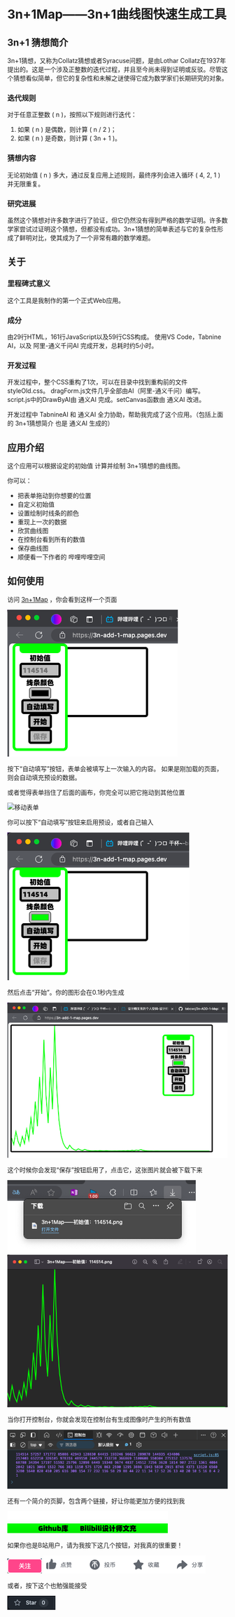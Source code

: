 # 3n+1Map——3n+1曲线图快速生成工具
## 3n+1 猜想简介

3n+1猜想，又称为Collatz猜想或者Syracuse问题，是由Lothar Collatz在1937年提出的。这是一个涉及正整数的迭代过程，并且至今尚未得到证明或反驳。尽管这个猜想看似简单，但它的复杂性和未解之谜使得它成为数学家们长期研究的对象。

### 迭代规则
对于任意正整数 \( n \)，按照以下规则进行迭代：
1. 如果 \( n \) 是偶数，则计算 \( n / 2 \)；
2. 如果 \( n \) 是奇数，则计算 \( 3n + 1 \)。

### 猜想内容
无论初始值 \( n \) 多大，通过反复应用上述规则，最终序列会进入循环 \( 4, 2, 1 \) 并无限重复。

### 研究进展
虽然这个猜想对许多数字进行了验证，但它仍然没有得到严格的数学证明。许多数学家尝试过证明这个猜想，但都没有成功。3n+1猜想的简单表述与它的复杂性形成了鲜明对比，使其成为了一个非常有趣的数学难题。


## 关于
### 里程碑式意义
这个工具是我制作的第一个正式Web应用。
### 成分
由29行HTML，161行JavaScript以及59行CSS构成。
使用VS Code，Tabnine AI，以及 阿里-通义千问AI 完成开发，总耗时约5小时。
### 开发过程
开发过程中，整个CSS重构了1次，可以在目录中找到重构前的文件styleOld.css。
dragForm.js文件几乎全部由AI（阿里-通义千问）编写。
script.js中的DrawByAI由 通义AI 完成。setCanvas函数由 通义AI 改进。

开发过程中 TabnineAI 和 通义AI 全力协助，帮助我完成了这个应用。（包括上面的 3n+1猜想简介 也是 通义AI 生成的）

## 应用介绍
这个应用可以根据设定的初始值 计算并绘制 3n+1猜想的曲线图。

你可以：
- 把表单拖动到你想要的位置
- 自定义初始值
- 设置绘制时线条的颜色
- 重现上一次的数据
- 欣赏曲线图
- 在控制台看到所有的数值
- 保存曲线图
- 顺便看一下作者的 哔哩哔哩空间

## 如何使用
访问
[3n+1Map](https://3n-add-1-map.pages.dev/)
，你会看到这样一个页面

![3n+1Map页面](img/3n+1Page.png)

按下“自动填写”按钮，表单会被填写上一次输入的内容。
如果是刚加载的页面，则会自动填充预设的数据。

或者觉得表单挡住了后面的画布，你完全可以把它拖动到其他位置

![移动表单](img/move%20form.gif)

你可以按下“自动填写”按钮来启用预设，或者自己输入

![自动填写](img/autoFill.png)

然后点击“开始”。你的图形会在0.1秒内生成

![生成图像](img/createImage.png)

这个时候你会发现“保存”按钮启用了，点击它，这张图片就会被下载下来

![下载图像](img/downloadImage.png)
![打开图像](img/openImage.png)

当你打开控制台，你就会发现在控制台有生成图像时产生的所有数值

![控制台输出](img/console.png)

还有一个简介的页脚，包含两个链接，好让你能更加方便的找到我

![页脚](img/footer.png)

如果你也是B站用户，请为我按下这几个按钮，对我真的很重要！

![关注](img/follow.png)
![三连](img/3link.png)

或者，按下这个也勉强能接受

![Star](img/star.png)